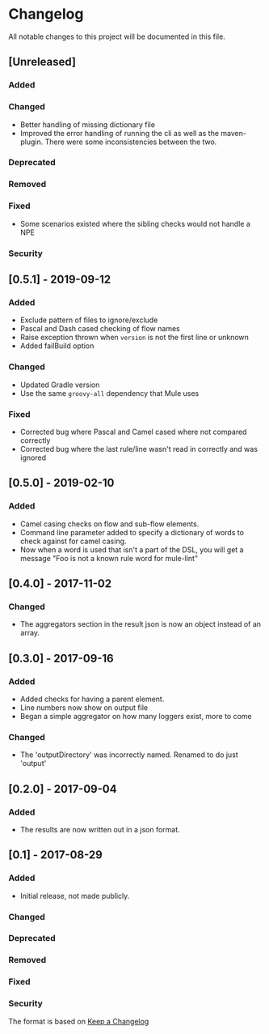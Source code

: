 # Changelog
All notable changes to this project will be documented in this file.

## [Unreleased]
### Added
### Changed
- Better handling of missing dictionary file
- Improved the error handling of running the cli as well as the maven-plugin. There were some inconsistencies between the two.  
### Deprecated
### Removed
### Fixed
- Some scenarios existed where the sibling checks would not handle a NPE
### Security

## [0.5.1] - 2019-09-12
### Added
- Exclude pattern of files to ignore/exclude
- Pascal and Dash cased checking of flow names
- Raise exception thrown when `version` is not the first line or unknown
- Added failBuild option
### Changed
- Updated Gradle version
- Use the same `groovy-all` dependency that Mule uses
### Fixed
- Corrected bug where Pascal and Camel cased where not compared correctly
- Corrected bug where the last rule/line wasn't read in correctly and was ignored

## [0.5.0] - 2019-02-10
### Added
- Camel casing checks on flow and sub-flow elements.
- Command line parameter added to specify a dictionary of words to check against for camel casing.
- Now when a word is used that isn't a part of the DSL, you will get a message
  "Foo is not a known rule word for mule-lint"

## [0.4.0] - 2017-11-02
### Changed
- The aggregators section in the result json is now an object instead of an
  array.

## [0.3.0] - 2017-09-16
### Added
- Added checks for having a parent element.
- Line numbers now show on output file
- Began a simple aggregator on how many loggers exist, more to come
### Changed
- The 'outputDirectory' was incorrectly named. Renamed to do just 'output'

## [0.2.0] - 2017-09-04
### Added
- The results are now written out in a json format.

## [0.1] - 2017-08-29
### Added
- Initial release, not made publicly.
### Changed
### Deprecated
### Removed
### Fixed
### Security

The format is based on [Keep a Changelog](http://keepachangelog.com/en/1.0.0/)
